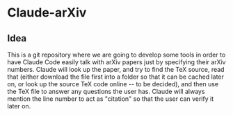 # Claude-arXiv

## Idea

This is a git repository where we are going to develop some tools in order to have Claude Code easily talk with arXiv papers just by specifying their arXiv numbers. Claude will look up the paper, and try to find the TeX source, read that (either download the file first into a folder so that it can be cached later on, or look up the source TeX code online -- to be decided), and then use the TeX file to answer any questions the user has. Claude will always mention the line number to act as "citation" so that the user can verify it later on.